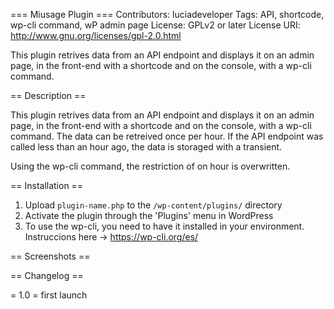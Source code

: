 === Miusage Plugin ===
Contributors: luciadeveloper
Tags: API, shortcode, wp-cli command, wP admin page
License: GPLv2 or later
License URI: http://www.gnu.org/licenses/gpl-2.0.html
 
This plugin retrives data from an API endpoint and displays it on an admin page, in the front-end with a shortcode and on the console, with a wp-cli command.

== Description ==
 
This plugin retrives data from an API endpoint and displays it on an admin page, in the front-end with a shortcode and on the console, 
with a wp-cli command. The data can be retreived once per hour. If the API endpoint was called less than an hour ago, the data is storaged with a transient. 

Using the wp-cli command, the restriction of on hour is overwritten. 
 
== Installation ==
 

 
1. Upload `plugin-name.php` to the `/wp-content/plugins/` directory
2. Activate the plugin through the 'Plugins' menu in WordPress
3. To use the wp-cli, you need to have it installed in your environment. Instruccions here -> https://wp-cli.org/es/ 
 

== Screenshots ==
 

 
== Changelog ==
 
= 1.0 =
first launch

